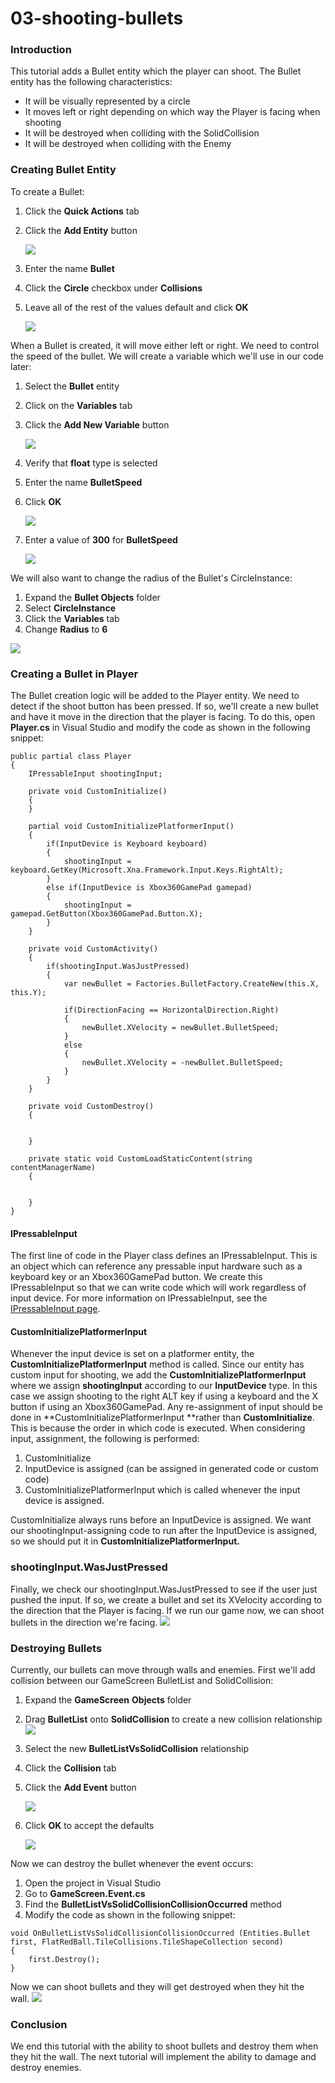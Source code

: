 # 03-shooting-bullets

### Introduction

This tutorial adds a Bullet entity which the player can shoot. The Bullet entity has the following characteristics:

* It will be visually represented by a circle
* It moves left or right depending on which way the Player is facing when shooting
* It will be destroyed when colliding with the SolidCollision
* It will be destroyed when colliding with the Enemy

### Creating Bullet Entity

To create a Bullet:

1. Click the **Quick Actions** tab
2.  Click the **Add Entity** button

    ![](../../../../media/2021-04-img\_607e1fd7e03e3.png)
3. Enter the name **Bullet**
4. Click the **Circle** checkbox under **Collisions**
5.  Leave all of the rest of the values default and click **OK**

    ![](../../../../media/2021-04-img\_607e20336ee94.png)

When a Bullet is created, it will move either left or right. We need to control the speed of the bullet. We will create a variable which we'll use in our code later:

1. Select the **Bullet** entity
2. Click on the **Variables** tab
3.  Click the **Add New Variable** button

    ![](../../../../media/2021-04-img\_607e2221603ae.png)
4. Verify that **float** type is selected
5. Enter the name **BulletSpeed**
6.  Click **OK**

    ![](../../../../media/2021-04-img\_607e22630ea62.png)
7.  Enter a value of **300** for **BulletSpeed**

    ![](../../../../media/2021-04-img\_607e229ab79a5.png)

We will also want to change the radius of the Bullet's CircleInstance:

1. Expand the **Bullet Objects** folder
2. Select **CircleInstance**
3. Click the **Variables** tab
4. Change **Radius** to **6**

![](../../../../media/2021-04-img\_607e2fd8d283a.png)

### Creating a Bullet in Player

The Bullet creation logic will be added to the Player entity. We need to detect if the shoot button has been pressed. If so, we'll create a new bullet and have it move in the direction that the player is facing. To do this, open **Player.cs** in Visual Studio and modify the code as shown in the following snippet:

```
public partial class Player
{
    IPressableInput shootingInput;

    private void CustomInitialize()
    {
    }

    partial void CustomInitializePlatformerInput()
    {
        if(InputDevice is Keyboard keyboard)
        {
            shootingInput = keyboard.GetKey(Microsoft.Xna.Framework.Input.Keys.RightAlt);
        }
        else if(InputDevice is Xbox360GamePad gamepad)
        {
            shootingInput = gamepad.GetButton(Xbox360GamePad.Button.X);
        }
    }

    private void CustomActivity()
    {
        if(shootingInput.WasJustPressed)
        {
            var newBullet = Factories.BulletFactory.CreateNew(this.X, this.Y);

            if(DirectionFacing == HorizontalDirection.Right)
            {
                newBullet.XVelocity = newBullet.BulletSpeed;
            }
            else
            {
                newBullet.XVelocity = -newBullet.BulletSpeed;
            }
        }
    }

    private void CustomDestroy()
    {


    }

    private static void CustomLoadStaticContent(string contentManagerName)
    {


    }
}
```

&#x20;

#### IPressableInput

The first line of code in the Player class defines an IPressableInput. This is an object which can reference any pressable input hardware such as a keyboard key or an Xbox360GamePad button. We create this IPressableInput so that we can write code which will work regardless of input device. For more information on IPressableInput, see the [IPressableInput page](../../../api/flatredball/input/ipressableinput.md).

#### CustomInitializePlatformerInput

Whenever the input device is set on a platformer entity, the **CustomInitializePlatformerInput** method is called. Since our entity has custom input for shooting, we add the **CustomInitializePlatformerInput** where we assign **shootingInput** according to our **InputDevice** type. In this case we assign shooting to the right ALT key if using a keyboard and the X button if using an Xbox360GamePad. Any re-assignment of input should be done in \*\*CustomInitializePlatformerInput \*\*rather than **CustomInitialize**. This is because the order in which code is executed. When considering input, assignment, the following is performed:

1. CustomInitialize
2. InputDevice is assigned (can be assigned in generated code or custom code)
3. CustomInitializePlatformerInput which is called whenever the input device is assigned.

CustomInitialize always runs before an InputDevice is assigned. We want our shootingInput-assigning code to run after the InputDevice is assigned, so we should put it in **CustomInitializePlatformerInput.**

### shootingInput.WasJustPressed

Finally, we check our shootingInput.WasJustPressed to see if the user just pushed the input. If so, we create a bullet and set its XVelocity according to the direction that the Player is facing. If we run our game now, we can shoot bullets in the direction we're facing. [![](../../../../media/2021-04-2021\_April\_19\_204105.gif)](../../../../media/2021-04-2021\_April\_19\_204105.gif)

### Destroying Bullets

Currently, our bullets can move through walls and enemies. First we'll add collision between our GameScreen BulletList and SolidCollision:

1. Expand the **GameScreen** **Objects** folder
2. Drag **BulletList** onto **SolidCollision** to create a new collision relationship [![](../../../../media/2021-04-2021\_April\_19\_202908.gif)](../../../../media/2021-04-2021\_April\_19\_202908.gif)
3. Select the new **BulletListVsSolidCollision** relationship
4. Click the **Collision** tab
5.  Click the **Add Event** button

    ![](../../../../media/2021-04-img\_607e3811765b5.png)
6.  Click **OK** to accept the defaults

    ![](../../../../media/2021-04-img\_607e38d7b39ff.png)

Now we can destroy the bullet whenever the event occurs:

1. Open the project in Visual Studio
2. Go to **GameScreen.Event.cs**
3. Find the **BulletListVsSolidCollisionCollisionOccurred** method
4. Modify the code as shown in the following snippet:

&#x20;

```
void OnBulletListVsSolidCollisionCollisionOccurred (Entities.Bullet first, FlatRedBall.TileCollisions.TileShapeCollection second)
{
    first.Destroy();    
}
```

Now we can shoot bullets and they will get destroyed when they hit the wall. [![](../../../../media/2021-04-2021\_April\_19\_202018-1.gif)](../../../../media/2021-04-2021\_April\_19\_202018-1.gif) &#x20;

### Conclusion

We end this tutorial with the ability to shoot bullets and destroy them when they hit the wall. The next tutorial will implement the ability to damage and destroy enemies.
